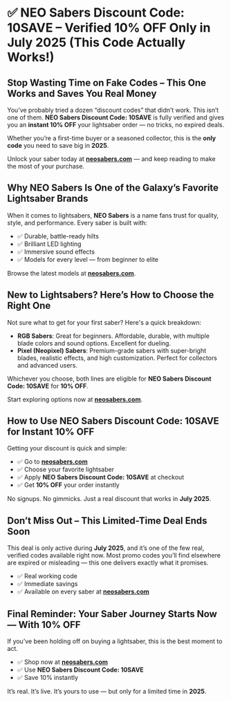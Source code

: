 <h1>✅ <strong>NEO Sabers Discount Code: 10SAVE – Verified 10% OFF Only in July 2025 (This Code Actually Works!)</strong></h1>

  <h2>Stop Wasting Time on Fake Codes – This One Works and Saves You Real Money</h2>
  <p>
    You’ve probably tried a dozen “discount codes” that didn’t work. This isn’t one of them.
    <strong>NEO Sabers Discount Code: 10SAVE</strong> is fully verified and gives you an <strong>instant 10% OFF</strong> your lightsaber order — no tricks, no expired deals.
  </p>
  <p>
    Whether you’re a first-time buyer or a seasoned collector, this is the <strong>only code</strong> you need to save big in <strong>2025</strong>.
  </p>
  <p>
    Unlock your saber today at <a href="https://blogsoftwares.com/neosabers" target="_blank"><strong>neosabers.com</strong></a> — and keep reading to make the most of your purchase.
  </p>

  <h2>Why NEO Sabers Is One of the Galaxy’s Favorite Lightsaber Brands</h2>
  <p>When it comes to lightsabers, <strong>NEO Sabers</strong> is a name fans trust for quality, style, and performance. Every saber is built with:</p>
  <ul>
    <li>✅ Durable, battle-ready hilts</li>
    <li>✅ Brilliant LED lighting</li>
    <li>✅ Immersive sound effects</li>
    <li>✅ Models for every level — from beginner to elite</li>
  </ul>
  <p>Browse the latest models at <a href="https://blogsoftwares.com/neosabers" target="_blank"><strong>neosabers.com</strong></a>.</p>

  <h2>New to Lightsabers? Here’s How to Choose the Right One</h2>
  <p>Not sure what to get for your first saber? Here's a quick breakdown:</p>
  <ul>
    <li><strong>RGB Sabers</strong>: Great for beginners. Affordable, durable, with multiple blade colors and sound options. Excellent for dueling.</li>
    <li><strong>Pixel (Neopixel) Sabers</strong>: Premium-grade sabers with super-bright blades, realistic effects, and high customization. Perfect for collectors and advanced users.</li>
  </ul>
  <p>
    Whichever you choose, both lines are eligible for <strong>NEO Sabers Discount Code: 10SAVE</strong> for <strong>10% OFF</strong>.
  </p>
  <p>
    Start exploring options now at <a href="https://blogsoftwares.com/neosabers" target="_blank"><strong>neosabers.com</strong></a>.
  </p>

  <h2>How to Use NEO Sabers Discount Code: 10SAVE for Instant 10% OFF</h2>
  <p>Getting your discount is quick and simple:</p>
  <ul>
    <li>✅ Go to <a href="https://blogsoftwares.com/neosabers" target="_blank"><strong>neosabers.com</strong></a></li>
    <li>✅ Choose your favorite lightsaber</li>
    <li>✅ Apply <strong>NEO Sabers Discount Code: 10SAVE</strong> at checkout</li>
    <li>✅ Get <strong>10% OFF</strong> your order instantly</li>
  </ul>
  <p>No signups. No gimmicks. Just a real discount that works in <strong>July 2025</strong>.</p>

  <h2>Don’t Miss Out – This Limited-Time Deal Ends Soon</h2>
  <p>
    This deal is only active during <strong>July 2025</strong>, and it’s one of the few real, verified codes available right now.
    Most promo codes you’ll find elsewhere are expired or misleading — this one delivers exactly what it promises.
  </p>
  <ul>
    <li>✅ Real working code</li>
    <li>✅ Immediate savings</li>
    <li>✅ Available on every saber at <a href="https://blogsoftwares.com/neosabers" target="_blank"><strong>neosabers.com</strong></a></li>
  </ul>

  <h2>Final Reminder: Your Saber Journey Starts Now — With 10% OFF</h2>
  <p>If you’ve been holding off on buying a lightsaber, this is the best moment to act.</p>
  <ul>
    <li>✅ Shop now at <a href="https://blogsoftwares.com/neosabers" target="_blank"><strong>neosabers.com</strong></a></li>
    <li>✅ Use <strong>NEO Sabers Discount Code: 10SAVE</strong></li>
    <li>✅ Save 10% instantly</li>
  </ul>
  <p>
    It’s real. It’s live. It’s yours to use — but only for a limited time in <strong>2025</strong>.
  </p>

</body>
</html>

